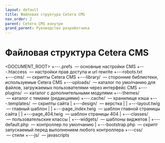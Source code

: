 ```yaml
---
layout: default
title: Файловая структура Cetera CMS
nav_order: 2
parent: Cetera CMS изнутри
grand_parent: Руководство разработчика
---
```


# Файловая структура Cetera CMS

&lt;DOCUMENT_ROOT&gt;
+---.prefs           &nbsp;—&nbsp;основные настройки CMS
+---.htaccess        &nbsp;—&nbsp;настройки прав доступа и url rewrite
+---robots.txt    
+---cms/                    &nbsp;—&nbsp;скрипты Cetera CMS
+---library/                &nbsp;—&nbsp;сторонние библиотеки, используемые Cetera CMS
+---uploads/                &nbsp;—&nbsp;каталог по умолчанию для файлов, загружаемых пользователями через интерфейс CMS
+---plugins/                &nbsp;—&nbsp;каталог с дополнительными модулями
+---themes/                 &nbsp;—&nbsp;каталог с темами (редакциями)
+---.cache/                 &nbsp;—&nbsp;хранилище кэша
+---.templates/             &nbsp;—&nbsp;скрипты сайта
|   +---design/             &nbsp;—&nbsp;верстка 
|   |   +---layout.twig     &nbsp;—&nbsp;главный шаблон
|   |   +---page_index.twig &nbsp;—&nbsp;шаблон главной страницы сайта
|   |   +---page_404.twig   &nbsp;—&nbsp;шаблон страницы 404
|   +---classes/            &nbsp;—&nbsp;пользовательские классы
|   +---widgets/            &nbsp;—&nbsp;шаблоны виджетов
|   +---default.php         &nbsp;—&nbsp;контроллер по умолчанию
|   +---bootstrap.php       &nbsp;—&nbsp;скрипт запускаемый перед выполнением любого контроллера
+---css/                    &nbsp;—&nbsp;стили
+---js/                     &nbsp;—&nbsp;javascripts